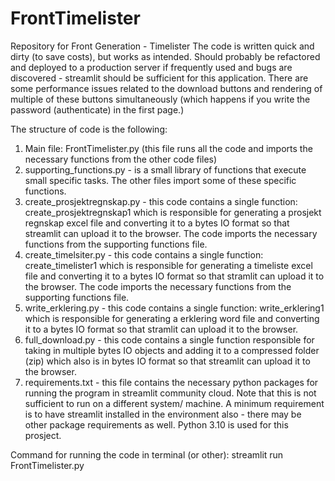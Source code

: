 # FrontTimelister
Repository for Front Generation - Timelister
The code is written quick and dirty (to save costs), but works as intended.
Should probably be refactored and deployed to a production server if frequently used and bugs are discovered - streamlit should be sufficient for this application.
There are some performance issues related to the download buttons and rendering of multiple of these buttons simultaneously (which happens if you write the password (authenticate) in the first page.)

The structure of code is the following:
1. Main file: FrontTimelister.py (this file runs all the code and imports the necessary functions from the other code files)
2. supporting_functions.py - is a small library of functions that execute small specific tasks. The other files import some of these specific functions. 
3. create_prosjektregnskap.py - this code contains a single function: create_prosjektregnskap1 which is responsible for generating a prosjekt regnskap excel file 
and converting it to a bytes IO format so that streamlit can upload it to the browser. The code imports the necessary functions from the supporting functions file.
4. create_timelsiter.py - this code contains a single function: create_timelister1 which is responsible for generating a timeliste excel file and converting it to a bytes IO format so that stramlit can upload it to the browser. The code imports the necessary functions from the supporting functions file.
5. write_erklering.py - this code contains a single function: write_erklering1 which is responsible for generating a erklering word file and converting it to a bytes IO format so that stramlit can upload it to the browser.
6. full_download.py - this code contains a single function responsible for taking in multiple bytes IO objects and adding it to a compressed folder (zip) which also is in bytes IO format so that streamlit can upload it to the browser.
7. requirements.txt - this file contains the necessary python packages for running the program in streamlit community cloud. Note that this is not sufficient to run on a different system/ machine. A minimum requirement is to have streamlit installed in the environment also - there may be other package requirements as well. Python 3.10 is used for this prosject.

Command for running the code in terminal (or other): streamlit run FrontTimelister.py
